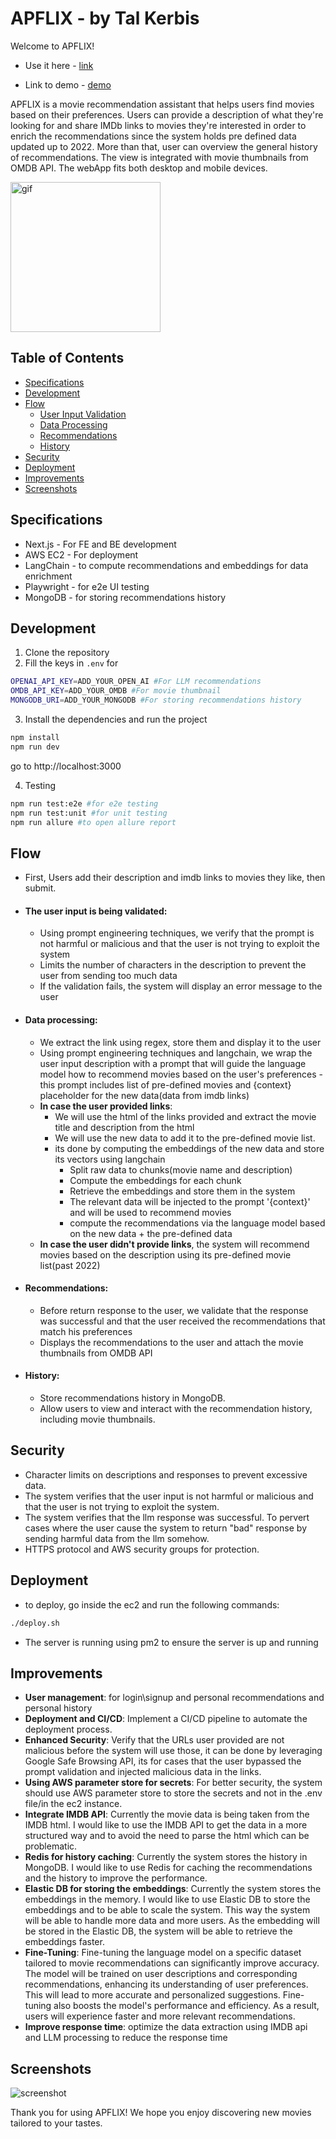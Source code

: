 # APFLIX - by Tal Kerbis
Welcome to APFLIX! 

- Use it here - [link](http://www.talkerbis.com)

- Link to demo - [demo](https://app.storylane.io/share/1uozjpd96qh3)



APFLIX is a movie recommendation assistant that helps users find movies based on their preferences. Users can provide a description of what they're looking for and share IMDb links to movies they're interested in order to enrich the recommendations since the system holds pre defined data updated up to 2022.
More than that, user can overview the general history of recommendations.
The view is integrated with movie thumbnails from OMDB API.
The webApp fits both desktop and mobile devices.

<img src="./public/demo.gif" alt="gif" width="240"/>

## Table of Contents
- [Specifications](#Specifications)
- [Development](#Development)
- [Flow](#Flow)
   - [User Input Validation](#The-user-input-is-being-validated)
  - [Data Processing](#Data-Processing)
  - [Recommendations](#Recommendations)
  - [History](#History)
- [Security](#Security)
- [Deployment](#Deployment)
- [Improvements](#Improvements)
- [Screenshots](#Screenshots)

## Specifications
- Next.js - For FE and BE development
- AWS EC2 - For deployment
- LangChain - to compute recommendations and embeddings for data enrichment
- Playwright - for e2e UI testing
- MongoDB - for storing recommendations history

## Development
1. Clone the repository 
2. Fill the keys in `.env` for 
```bash
OPENAI_API_KEY=ADD_YOUR_OPEN_AI #For LLM recommendations
OMDB_API_KEY=ADD_YOUR_OMDB #For movie thumbnail
MONGODB_URI=ADD_YOUR_MONGODB #For storing recommendations history
```
3. Install the dependencies and run the project
```bash
npm install
npm run dev
```
go to http://localhost:3000

4. Testing
```bash
npm run test:e2e #for e2e testing
npm run test:unit #for unit testing
npm run allure #to open allure report
```


## Flow
- First, Users add their description and imdb links to movies they like, then submit.
- #### **The user input is being validated**:
    - Using prompt engineering techniques, we verify that the prompt is not harmful or malicious and that the user is not trying to exploit the system
    - Limits the number of characters in the description to prevent the user from sending too much data
    - If the validation fails, the system will display an error message to the user
- #### **Data processing**:
    - We extract the link using regex, store them and display it to the user
    - Using prompt engineering techniques and langchain, we wrap the user input description with a prompt that will guide the language model how to recommend movies based on the user's preferences - this prompt includes list of pre-defined movies and {context} placeholder for the new data(data from imdb links)
    - **In case the user provided links**:
        - We will use the html of the links provided and extract the movie title and description from the html
        - We will use the new data to add it to the pre-defined movie list.
        - its done by computing the embeddings of the new data and store its vectors using langchain
            - Split raw data to chunks(movie name and description)
            - Compute the embeddings for each chunk
            - Retrieve the embeddings and store them in the system
            - The relevant data will be injected to the prompt '{context}' and will be used to recommend movies
            - compute the recommendations via the language model based on the new data + the pre-defined data
    - **In case the user didn't provide links**, the system will recommend movies based on the description using its pre-defined movie list(past 2022)
- #### **Recommendations**:
    - Before return response to the user, we validate that the response was successful and that the user received the recommendations that match his preferences
    - Displays the recommendations to the user and attach the movie thumbnails from OMDB API
- #### **History**:
  - Store recommendations history in MongoDB.
  - Allow users to view and interact with the recommendation history, including movie thumbnails.

## Security
- Character limits on descriptions and responses to prevent excessive data.
- The system verifies that the user input is not harmful or malicious and that the user is not trying to exploit the system.
- The system verifies that the llm response was successful. To pervert cases where the user cause the system to return "bad" response by sending harmful data from the llm somehow.
- HTTPS protocol and AWS security groups for protection.


## Deployment
- to deploy, go inside the ec2 and run the following commands:
```bash
./deploy.sh
```
- The server is running using pm2 to ensure the server is up and running

## Improvements
- **User management**: for login\signup and personal recommendations and personal history 
- **Deployment and CI/CD**: Implement a CI/CD pipeline to automate the deployment process. 
- **Enhanced Security**: Verify that the URLs user provided are not malicious before the system will use those, it can be done by leveraging Google Safe Browsing API, its for cases that the user bypassed the prompt validation and injected malicious data in the links.
- **Using AWS parameter store for secrets**: For better security, the system should use AWS parameter store to store the secrets and not in the .env file/in the ec2 instance.
- **Integrate IMDB API**: Currently the movie data is being taken from the IMDB html. I would like to use the IMDB API to get the data in a more structured way and to avoid the need to parse the html which can be problematic.
- **Redis for history caching**: Currently the system stores the history in MongoDB. I would like to use Redis for caching the recommendations and the history to improve the performance.
- **Elastic DB for storing the embeddings**: Currently the system stores the embeddings in the memory. I would like to use Elastic DB to store the embeddings and to be able to scale the system. This way the system will be able to handle more data and more users. As the embedding will be stored in the Elastic DB, the system will be able to retrieve the embeddings faster.
- **Fine-Tuning**: Fine-tuning the language model on a specific dataset tailored to movie recommendations can significantly improve accuracy. The model will be trained on user descriptions and corresponding recommendations, enhancing its understanding of user preferences. This will lead to more accurate and personalized suggestions. Fine-tuning also boosts the model's performance and efficiency. As a result, users will experience faster and more relevant recommendations.
- **Improve response time**: optimize the data extraction using IMDB api and LLM processing to reduce the response time


## Screenshots
![screenshot](./public/readme.png)

Thank you for using APFLIX! We hope you enjoy discovering new movies tailored to your tastes.